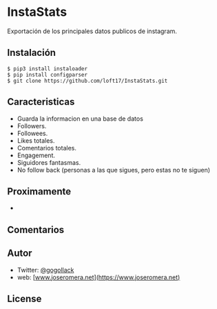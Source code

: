 # InstaStats
Exportación de los principales datos publicos de instagram. 

## Instalación
```
$ pip3 install instaloader
$ pip install configparser
$ git clone https://github.com/loft17/InstaStats.git
```

## Caracteristicas
- Guarda la informacion en una base de datos
- Followers.
- Followees.
- Likes totales.
- Comentarios totales.
- Engagement.
- Siguidores fantasmas.
- No follow back (personas a las que sigues, pero estas no te siguen)

## Proximamente
- 

## Comentarios

## Autor
- Twitter: [@gogollack](https://twitter.com/gogollack)
- web: [www.joseromera.net](https://www.joseromera.net)

## License
